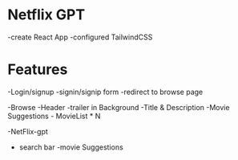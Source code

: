 # Netflix GPT

  -create React App
  -configured TailwindCSS

# Features 
-Login/signup
  -signin/signip form
  -redirect to browse page

-Browse
  -Header
  -trailer in Background
  -Title & Description
  -Movie Suggestions
     - MovieList * N

-NetFlix-gpt
 - search bar
 -movie Suggestions